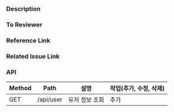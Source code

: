 <!-- 내용 (필수) -->
### Description

<!-- 리뷰어가 리뷰하기전 알면 좋을 내용 (선택) -->
### To Reviewer

<!-- 참고한 레퍼런스 링크 (선택) -->
### Reference Link

<!-- 관련된 이슈 링크 (선택) -->
### Related Issue Link

<!-- 작업한 API (선택) -->
### API

| Method | Path      | 설명           | 작업(추가, 수정, 삭제) |
| ------ | --------- | -------------- | ---------------------- |
| GET    | /api/user | 유저 정보 조회 | 추가                   |
